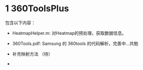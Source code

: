 1 360ToolsPlus
================
包含以下内容：

* HeatmapHelper.m: 对Heatmap的预处理，获取数据信息。

* 360Tools.pdf: Samsung 的 360tools 的代码解析，完善中...共勉

* 补充映射方法 （待）

-


